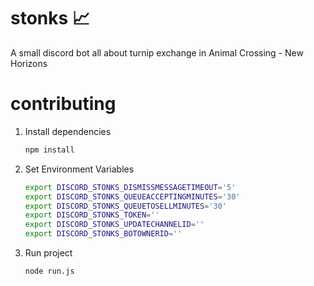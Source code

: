 # stonks 📈 

A small discord bot all about turnip exchange in Animal Crossing - New Horizons

# contributing

1. Install dependencies
    ```bash
    npm install
    ```
2. Set Environment Variables
    ```bash
    export DISCORD_STONKS_DISMISSMESSAGETIMEOUT='5'
    export DISCORD_STONKS_QUEUEACCEPTINGMINUTES='30'
    export DISCORD_STONKS_QUEUETOSELLMINUTES='30'
    export DISCORD_STONKS_TOKEN=''
    export DISCORD_STONKS_UPDATECHANNELID=''
    export DISCORD_STONKS_BOTOWNERID=''
    ```
3. Run project
    ```bash
    node run.js
    ```